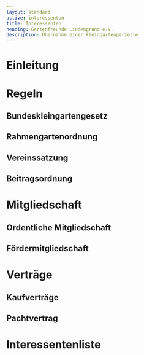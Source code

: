 ```yaml
---
layout: standard
active: interessenten
title: Interessenten
heading: Gartenfreunde Lindengrund e.V.
description: Übernahme einer Kleingartenparzelle
---
```


# Einleitung



# Regeln



## Bundeskleingartengesetz



## Rahmengartenordnung



## Vereinssatzung



## Beitragsordnung



# Mitgliedschaft



## Ordentliche Mitgliedschaft



## Fördermitgliedschaft



# Verträge



## Kauf&shy;verträge



## Pacht&shy;vertrag



# Interessenten&shy;liste


